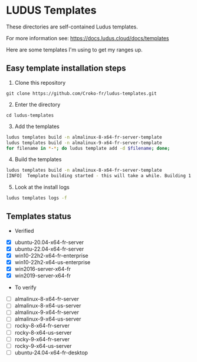 # LUDUS Templates

These directories are self-contained Ludus templates.

For more information see: https://docs.ludus.cloud/docs/templates

Here are some templates I'm using to get my ranges up.


## Easy template installation steps

1. Clone this repository

`git clone https://github.com/Croko-fr/ludus-templates.git`

2. Enter the directory

`cd ludus-templates`

3. Add the templates

```bash
ludus templates build -n almalinux-8-x64-fr-server-template
ludus templates build -n almalinux-9-x64-fr-server-template
for filename in *-*; do ludus template add -d $filename; done;
```

4. Build the templates

```bash
ludus templates build -n almalinux-8-x64-fr-server-template
[INFO]  Template building started - this will take a while. Building 1 template(s) at a time.
```

5. Look at the install logs

```bash
ludus templates logs -f
```

## Templates status

- Verified

- [x] ubuntu-20.04-x64-fr-server
- [x] ubuntu-22.04-x64-fr-server
- [x] win10-22h2-x64-fr-enterprise
- [x] win10-22h2-x64-us-enterprise
- [x] win2016-server-x64-fr
- [x] win2019-server-x64-fr

- To verify

- [ ] almalinux-8-x64-fr-server
- [ ] almalinux-8-x64-us-server
- [ ] almalinux-9-x64-fr-server
- [ ] almalinux-9-x64-us-server
- [ ] rocky-8-x64-fr-server
- [ ] rocky-8-x64-us-server
- [ ] rocky-9-x64-fr-server
- [ ] rocky-9-x64-us-server
- [ ] ubuntu-24.04-x64-fr-desktop
